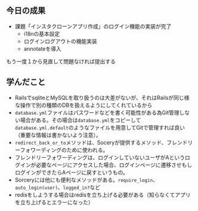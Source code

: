 ## 今日の成果

- 課題「インスタクローンアプリ作成」のログイン機能の実装が完了
  - i18nの基本設定
  - ログインログアウトの機能実装
  - annotateを導入

もう一度１から見直して問題なければ提出する

## 学んだこと

- RailsでsqliteとMySQLを取り扱うのは大差がないが、それはRailsが同じ様な操作で別の種類のDBを扱えるようにしてくれているから
- `database.yml`ファイルはパスワードなどを書く可能性がある為Git管理しない場合がある。その場合は`database.yml`をコピーして`database.yml.default`のようなファイルを用意してGitで管理すれば良い（重要な情報は書かないよう注意）。
- `redirect_back_or_to`メソッドは、Soceryが提供するメソッド、フレンドリーフォワーディングのために使われる。
- フレンドリーフォワーディングは、ログインしていないユーザがAというログインが必要なページにアクセスした場合、ログインページに遷移させもしログインができたらAページに戻すというもの。
- Sorceryには他にも便利なメソッドがある。`require_login`、`auto_login(user)`、`logged_in?`など
- redisをしようする場合はredisを立ち上げる必要がある（知らなくてアプリを立ち上げるとエラーになった）
